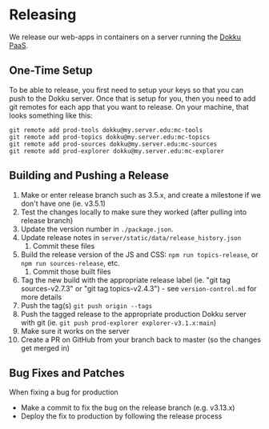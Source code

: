 Releasing
=========

We release our web-apps in containers on a server running the [Dokku PaaS](http://dokku.viewdocs.io/dokku/).

One-Time Setup
--------------

To be able to release, you first need to setup your keys so that you can push to the Dokku server.
Once that is setup for you, then you need to add git remotes for each app that you want to release.
On your machine, that looks something like this:

```
git remote add prod-tools dokku@my.server.edu:mc-tools
git remote add prod-topics dokku@my.server.edu:mc-topics
git remote add prod-sources dokku@my.server.edu:mc-sources
git remote add prod-explorer dokku@my.server.edu:mc-explorer
```

Building and Pushing a Release
-------------------------------

1. Make or enter release branch such as 3.5.x, and create a milestone if we don't have one (ie. v3.5.1)
1. Test the changes locally to make sure they worked (after pulling into release branch)
1. Update the version number in `./package.json`.
1. Update release notes in `server/static/data/release_history.json`
   1. Commit these files
1. Build the release version of the JS and CSS: `npm run topics-release`, or `npm run sources-release`, etc.
   1. Commit those built files
1. Tag the new build with the appropriate release label (ie. "git tag sources-v2.7.3" or "git tag topics-v2.4.3") -
see `version-control.md` for more details
1. Push the tag(s) `git push origin --tags`
1. Push the tagged release to the appropriate production Dokku server with git (ie.
`git push prod-explorer explorer-v3.1.x:main`)
1. Make sure it works on the server
1. Create a PR on GitHub from your branch back to master (so the changes get merged in)

Bug Fixes and Patches
---------------------

When fixing a bug for production
* Make a commit to fix the bug on the release branch (e.g. v3.13.x)
* Deploy the fix to production by following the release process
